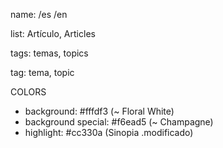 name: /es /en

list: Artículo, Articles

tags: temas, topics

tag: tema, topic

COLORS
- background:         #fffdf3 (~ Floral White)
- background special: #f6ead5 (~ Champagne)
- highlight:          #cc330a (Sinopia .modificado)
